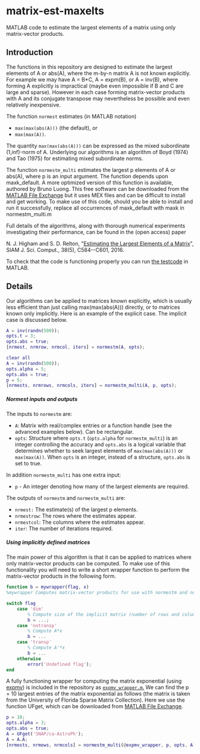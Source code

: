 # matrix-est-maxelts
MATLAB code to estimate the largest elements of a matrix using only matrix-vector products.

## Introduction
The functions in this repository are designed to estimate
the largest elements of A or abs(A), 
where the m-by-n matrix A is not known explicitly.  For example we may have A =
B*C, A = expm(B), or A = inv(B), where forming A explicitly is impractical
(maybe even impossible if B and C are large and sparse).  However in each
case forming matrix-vector products with A and its conjugate transpose may
nevertheless be possible and even relatively inexpensive.

The function `normest` estimates 
(in MATLAB notation)
- `max(max(abs(A)))` (the default), or
- `max(max(A))`.

The quantity `max(max(abs(A)))` can be expressed as the mixed subordinate
(1,inf)-norm of A.  Underlying our algorithms is an algorithm of Boyd
(1974) and Tao (1975) for estimating mixed subordinate norms.

The function `normestm_multi` estimates the largest p elements of A or abs(A),
where p is an input argument.
The function depends upon maxk_default.
A more optimized version of this function is available,
authored by Bruno Luong.
This free software can be downloaded from the
[MATLAB File
Exchange](http://uk.mathworks.com/matlabcentral/fileexchange/23576-min-max-selection)
but it uses MEX files and can be difficult to install and get working.
To make use of this code, should you be able to install and run it successfully,
replace all occurrences of maxk_default with maxk in normestm_multi.m

Full details of the algorithms,
along with thorough numerical experiments
investigating their performance, can be found in the (open access) paper

N. J. Higham and S. D. Relton, "[Estimating the Largest Elements of a Matrix](http://dx.doi.org/10.1137/0729014)", SIAM J. Sci. Comput., 38(5), C584--C601, 2016.

To check that the code is functioning properly you can run
[the testcode](normestm_testcode.m) in MATLAB.

## Details
Our algorithms can be applied to matrices known explicitly,
which is usually less efficient than just calling max(max(abs(A)))
directly, or to matrices known only implicitly. Here is an example of the
explicit case.  The implicit case is discussed below.

```matlab
A = inv(randn(500));
opts.t = 3;
opts.abs = true;
[nrmest, nrmrow, nrmcol, iters] = normestm(A, opts);

clear all
A = inv(randn(500));
opts.alpha = 5;
opts.abs = true;
p = 5;
[nrmests, nrmrows, nrmcols, iters] = normestm_multi(A, p, opts);
```
##### Normest inputs and outputs
The inputs to `normestm` are:
* `A`:     Matrix with real/complex entries or a function handle (see the advanced examples below). Can be rectangular.
* `opts`:  Structure where `opts.t` (`opts.alpha` for `normestm_multi`) is an integer
       controlling the accuracy and `opts.abs` is a logical variable that
       determines whether to seek largest elements of `max(max(abs(A)))` or `max(max(A))`. When `opts` is
       an integer, instead of a structure, `opts.abs` is set to true.

In addition `normestm_multi` has one extra input:
* `p` - An integer denoting how many of the largest elements are required.

The outputs of `normestm` and `normestm_multi` are:
* `nrmest:`     The estimate(s) of the largest p elements.
* `nrmestrow`:  The rows where the estimates appear.
* `nrmestcol`:  The columns where the estimates appear.
* `iter`:       The number of iterations required.

##### Using implicitly defined matrices
The main power of this algorithm is that it can be applied to matrices
where only matrix-vector products can be computed.  To make use of this
functionality you will need to write a short wrapper function to perform
the matrix-vector products in the following form.

```matlab
function b = mywrapper(flag, x)
%mywrapper Computes matrix-vector products for use with normestm and normestm_multi.

switch flag
    case 'dim'
        % Compute size of the implicit matrix (number of rows and columns).
        b = ...;
    case 'notransp'
        % Compute A*x
        b = ...
    case 'transp'
        % Compute A'*x
        b = ...
    otherwise
        error('Undefined flag');
end
```

A fully functioning wrapper for computing the matrix exponential (using [expmv](http://www.mathworks.com/matlabcentral/fileexchange/29576-matrix-exponential-times-a-vector))
is included in the repository as [`expmv_wrapper.m`.](expmv_wrapper.m)
We can find the p = 10 largest entries of the matrix exponential as follows
(the matrix is taken from the University of Florida Sparse Matrix Collection).
Here we use the function UFget, which can be downloaded from
[MATLAB File Exchange](http://www.mathworks.com/matlabcentral/fileexchange/11896-ufget--matlab-interface-to-the-uf-sparse-matrix-collection#comments).

```matlab
p = 10;
opts.alpha = 3;
opts.abs = true;
A = UFget('SNAP/ca-AstroPh');
A = A.A;
[nrmests, nrmows, nrmcols] = normestm_multi(@expmv_wrapper, p, opts, A);
```
